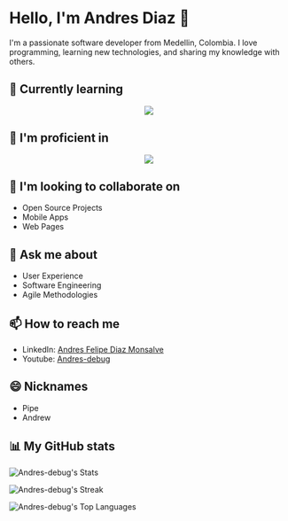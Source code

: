 # Hello, I'm Andres Diaz 👋

I'm a passionate software developer from Medellin, Colombia. I love programming, learning new technologies, and sharing my knowledge with others.

## 🌱 Currently learning
<p align="center">
 <a href="https://skillicons.dev">
    <img src="https://skillicons.dev/icons?i=nestjs,prisma,threejs,astro&perline=8" />
 </a>
</p>

## 🌱 I'm proficient in
<p align="center">
 <a href="https://skillicons.dev">
    <img src="https://skillicons.dev/icons?i=react,nextjs,express,linux,js,ts,redux,apollo,graphql,tailwind,angular,git,bootstrap,css,html,figma&perline=8" />
 </a>
</p>

## 👯 I'm looking to collaborate on

- Open Source Projects
- Mobile Apps
- Web Pages

## 💬 Ask me about

- User Experience
- Software Engineering
- Agile Methodologies

## 📫 How to reach me

- LinkedIn: [Andres Felipe Diaz Monsalve](https://www.linkedin.com/in/andr%C3%A9s-felipe-diaz-monsalve-54407b1a3/)
- Youtube: [Andres-debug](https://www.youtube.com/@AndresDebug-lc1cu)

## 😄 Nicknames

- Pipe
- Andrew

## 📊 My GitHub stats

![Andres-debug's Stats](https://github-readme-stats.vercel.app/api?username=Andres-debug&theme=vue-dark&show_icons=true&hide_border=true&count_private=true)

![Andres-debug's Streak](https://github-readme-streak-stats.herokuapp.com/?user=Andres-debug&theme=vue-dark&hide_border=true)

![Andres-debug's Top Languages](https://github-readme-stats.vercel.app/api/top-langs/?username=Andres-debug&theme=vue-dark&show_icons=true&hide_border=true&layout=compact)
